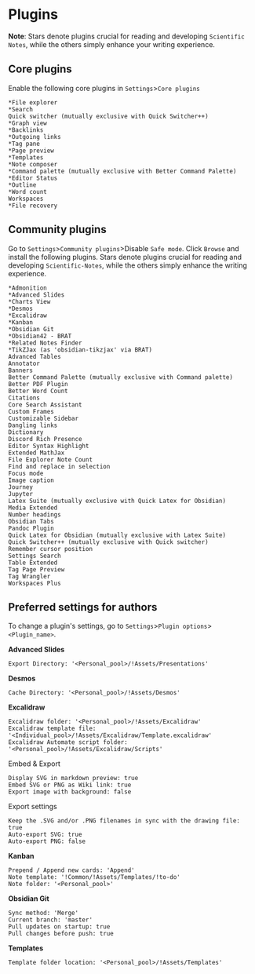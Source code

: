 # Plugins
**Note**: Stars denote plugins crucial for reading and developing `Scientific Notes`, while the others simply enhance your writing experience.

## Core plugins
Enable the following core plugins in `Settings`>`Core plugins`

```
*File explorer
*Search
Quick switcher (mutually exclusive with Quick Switcher++)
*Graph view
*Backlinks
*Outgoing links
*Tag pane
*Page preview
*Templates
*Note composer
*Command palette (mutually exclusive with Better Command Palette)
*Editor Status
*Outline
*Word count
Workspaces
*File recovery
```

## Community plugins
Go to `Settings`>`Community plugins`>Disable `Safe mode`. Click `Browse` and install the following plugins. Stars denote plugins crucial for reading and developing `Scientific-Notes`, while the others simply enhance the writing experience.

```
*Admonition
*Advanced Slides
*Charts View
*Desmos
*Excalidraw
*Kanban
*Obsidian Git
*Obsidian42 - BRAT
*Related Notes Finder
*TikZJax (as 'obsidian-tikzjax' via BRAT)
Advanced Tables
Annotator
Banners
Better Command Palette (mutually exclusive with Command palette)
Better PDF Plugin
Better Word Count
Citations
Core Search Assistant
Custom Frames
Customizable Sidebar
Dangling links
Dictionary
Discord Rich Presence
Editor Syntax Highlight
Extended MathJax
File Explorer Note Count
Find and replace in selection
Focus mode
Image caption
Journey
Jupyter
Latex Suite (mutually exclusive with Quick Latex for Obsidian)
Media Extended
Number headings
Obsidian Tabs
Pandoc Plugin
Quick Latex for Obsidian (mutually exclusive with Latex Suite)
Quick Switcher++ (mutually exclusive with Quick switcher)
Remember cursor position
Settings Search
Table Extended
Tag Page Preview
Tag Wrangler
Workspaces Plus
```

## Preferred settings for authors
To change a plugin's settings, go to `Settings`>`Plugin options`>`<Plugin_name>`.

**Advanced Slides**
```
Export Directory: '<Personal_pool>/!Assets/Presentations'
```

**Desmos**
```
Cache Directory: '<Personal_pool>/!Assets/Desmos'
```

**Excalidraw**
```
Excalidraw folder: '<Personal_pool>/!Assets/Excalidraw'
Excalidraw template file: '<Individual_pool>/!Assets/Excalidraw/Template.excalidraw'
Excalidraw Automate script folder: '<Personal_pool>/!Assets/Excalidraw/Scripts'
```
Embed & Export
```
Display SVG in markdown preview: true
Embed SVG or PNG as Wiki link: true
Export image with background: false
```
Export settings
```
Keep the .SVG and/or .PNG filenames in sync with the drawing file: true
Auto-export SVG: true
Auto-export PNG: false
```

**Kanban**
```
Prepend / Append new cards: 'Append'
Note template: '!Common/!Assets/Templates/!to-do'
Note folder: '<Personal_pool>'
```

**Obsidian Git**
```
Sync method: 'Merge'
Current branch: 'master'
Pull updates on startup: true
Pull changes before push: true
```

**Templates**
```
Template folder location: '<Personal_pool>/!Assets/Templates'
```
